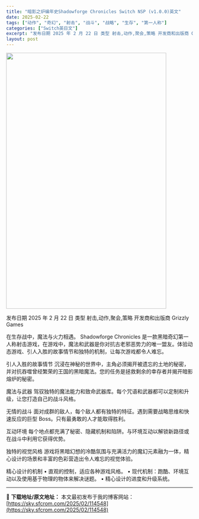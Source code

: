 ```yaml
---
title: "暗影之炉编年史Shadowforge Chronicles Switch NSP (v1.0.0)英文"
date: 2025-02-22
tags: ["动作", "奇幻", "射击", "战斗", "战略", "生存", "第一人称"]
categories: ["Switch英日文"]
excerpt: "发布日期 2025 年 2 月 22 日 类型 射击,动作,聚会,策略 开发商和出版商 Grizzly Games 在生存战中，魔法与火力相遇。 Shadowforge Chronicles 是一款黑暗奇幻第一人称射击游戏，在游戏中，魔法和武器是你对抗古老邪恶势力的唯一盟友。体验动态游戏、引人入胜的&hellip;"
layout: post
---
```


<img class="aligncenter size-full wp-image-114542" src="https://sky.sfcrom.com/wp-content/uploads/2025/02/2025022213024383.webp" alt="" width="432" height="692" />

发布日期 2025 年 2 月 22 日
类型 射击,动作,聚会,策略
开发商和出版商 Grizzly Games

在生存战中，魔法与火力相遇。
Shadowforge Chronicles 是一款黑暗奇幻第一人称射击游戏，在游戏中，魔法和武器是你对抗古老邪恶势力的唯一盟友。体验动态游戏、引人入胜的故事情节和独特的机制，让每次游戏都令人难忘。

引人入胜的故事情节
沉浸在神秘的世界中，主角必须揭开被遗忘的土地的秘密，并对抗吞噬曾经繁荣的王国的黑暗魔法。您的任务是拯救剩余的幸存者并揭开暗影熔炉的秘密。

魔法与武器
驾驭独特的魔法能力和致命武器库。每个咒语和武器都可以定制和升级，让您打造自己的战斗风格。

无情的战斗
面对成群的敌人，每个敌人都有独特的特征。遇到需要战略思维和快速反应的巨型 Boss。只有最勇敢的人才能取得胜利。

互动环境
每个地点都充满了秘密、隐藏机制和陷阱。与环境互动以解锁新路径或在战斗中利用它获得优势。

独特的视觉风格
游戏将黑暗幻想的冷酷氛围与充满活力的魔幻元素融为一体，精心设计的场景和丰富的色彩营造出令人难忘的视觉体验。

精心设计的机制
• 直观的控制，适应各种游戏风格。
• 现代机制：跑酷、环境互动以及使用基于物理的物体来解决谜题。
• 精心设计的进度和升级系统。

---
📖 **下载地址/原文地址：** 本文最初发布于我的博客网站：[https://sky.sfcrom.com/2025/02/114548](https://sky.sfcrom.com/2025/02/114548)
